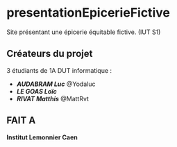 # presentationEpicerieFictive
Site présentant une épicerie équitable fictive.  (IUT S1)

## Créateurs du projet

3 étudiants de 1A DUT informatique :
- ***AUDABRAM Luc***  @Yodaluc
- ***LE GOAS Loïc***
- ***RIVAT Matthis*** @MattRvt

## FAIT A  
**Institut Lemonnier Caen**
